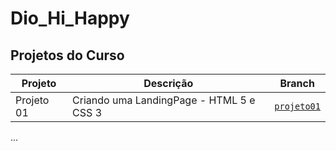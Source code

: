 # Dio_Hi_Happy

## Projetos do Curso

| Projeto | Descrição | Branch |
|--------|-----------|--------|
| Projeto 01 | Criando uma LandingPage - HTML 5 e CSS 3 | [`projeto01`](https://github.com/mauriciocampos1234/Dio_Hi_Happy/tree/projeto01) |

...
